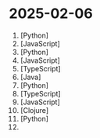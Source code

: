 # 2025-02-06

1. [](https://github.comundefined "") [Python]
2. [](https://github.comundefined "Beautiful & consistent icon toolkit made by the community. Open-source project and a fork of Feather Icons.") [JavaScript]
3. [](https://github.comundefined "OCRmyPDF adds an OCR text layer to scanned PDF files, allowing them to be searched") [Python]
4. [](https://github.comundefined "The all-in-one Desktop & Docker AI application with built-in RAG, AI agents, and more.") [JavaScript]
5. [](https://github.comundefined "🤯 Lobe Chat - an open-source, modern-design AI chat framework. Supports Multi AI Providers( OpenAI / Claude 3 / Gemini / Ollama / Qwen / DeepSeek), Knowledge Base (file upload / knowledge management / RAG ), Multi-Modals (Vision/TTS/Plugins/Artifacts). One-click FREE deployment of your private ChatGPT/ Claude application.") [TypeScript]
6. [](https://github.comundefined "《Hello 算法》：动画图解、一键运行的数据结构与算法教程。支持 Python, Java, C++, C, C#, JS, Go, Swift, Rust, Ruby, Kotlin, TS, Dart 代码。简体版和繁体版同步更新，English version ongoing") [Java]
7. [](https://github.comundefined "基于大模型搭建的聊天机器人，同时支持 微信公众号、企业微信应用、飞书、钉钉 等接入，可选择GPT3.5/GPT-4o/GPT-o1/ DeepSeek/Claude/文心一言/讯飞星火/通义千问/ Gemini/GLM-4/Claude/Kimi/LinkAI，能处理文本、语音和图片，访问操作系统和互联网，支持基于自有知识库进行定制企业智能客服。") [Python]
8. [](https://github.comundefined "Dify is an open-source LLM app development platform. Dify's intuitive interface combines AI workflow, RAG pipeline, agent capabilities, model management, observability features and more, letting you quickly go from prototype to production.") [TypeScript]
9. [](https://github.comundefined "LLM API 管理 & 分发系统，支持 OpenAI、Azure、Anthropic Claude、Google Gemini、DeepSeek、字节豆包、ChatGLM、文心一言、讯飞星火、通义千问、360 智脑、腾讯混元等主流模型，统一 API 适配，可用于 key 管理与二次分发。单可执行文件，提供 Docker 镜像，一键部署，开箱即用。LLM API management & key redistribution system, unifying multiple providers under a single API. Single binary, Docker-ready, with an English UI.") [JavaScript]
10. [](https://github.comundefined "The simplest, fastest way to get business intelligence and analytics to everyone in your company 😋") [Clojure]
11. [](https://github.comundefined "LLM based autonomous agent that conducts deep local and web research on any topic and generates a long report with citations.") [Python]
12. [](https://github.comundefined "科技爱好者周刊，每周五发布") 
